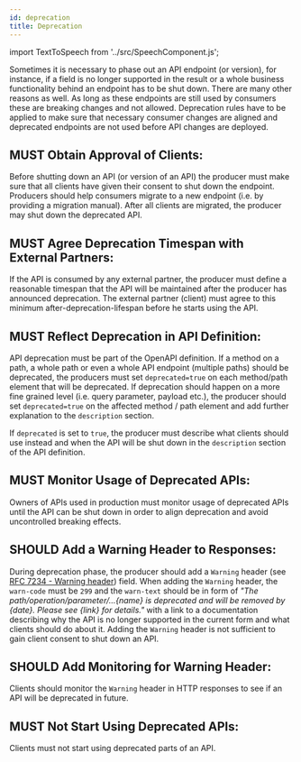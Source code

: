 ```yaml
---
id: deprecation
title: Deprecation
---
```

import TextToSpeech from '../src/SpeechComponent.js';

<TextToSpeech>

Sometimes it is necessary to phase out an API endpoint (or version), for instance, if a field is no longer supported in the result or a whole business functionality behind an endpoint has to be shut down. There are many other reasons as well. As long as these endpoints are still used by consumers these are breaking changes and not allowed. Deprecation rules have to be applied to make sure that necessary consumer changes are aligned and deprecated endpoints are not used before API changes are deployed.

## MUST Obtain Approval of Clients:

Before shutting down an API (or version of an API) the producer must make sure that all clients have given their consent to shut down the endpoint. Producers should help consumers migrate to a new endpoint (i.e. by providing a migration manual). After all clients are migrated, the producer may shut down the deprecated API.
## MUST Agree Deprecation Timespan with External Partners:

If the API is consumed by any external partner, the producer must define a reasonable timespan that the API will be maintained after the producer has announced deprecation. The external partner (client) must agree to this minimum after-deprecation-lifespan before he starts using the API.
## MUST Reflect Deprecation in API Definition:

API deprecation must be part of the OpenAPI definition. If a method on a path, a whole path or even a whole API endpoint (multiple paths) should be deprecated, the producers must set `deprecated=true` on each method/path element that will be deprecated. If deprecation should happen on a more fine grained level (i.e. query parameter, payload etc.), the producer should set `deprecated=true` on the affected method / path element and add further explanation to the `description` section.

If `deprecated` is set to `true`, the producer must describe what clients should use instead and when the API will be shut down in the `description` section of the API definition.
## MUST Monitor Usage of Deprecated APIs:

Owners of APIs used in production must monitor usage of deprecated APIs until the API can be shut down in order to align deprecation and avoid uncontrolled breaking effects.
## SHOULD Add a Warning Header to Responses:

During deprecation phase, the producer should add a `Warning` header (see [RFC 7234 - Warning header](https://tools.ietf.org/html/rfc7234#section-5.5)) field. When adding the `Warning` header, the `warn-code` must be `299` and the `warn-text` should be in form of *"The path/operation/parameter/…​\{name} is deprecated and will be removed by \{date}. Please see \{link} for details."* with a link to a documentation describing why the API is no longer supported in the current form and what clients should do about it. Adding the `Warning` header is not sufficient to gain client consent to shut down an API.
## SHOULD Add Monitoring for Warning Header:

Clients should monitor the `Warning` header in HTTP responses to see if an API will be deprecated in future.
## MUST Not Start Using Deprecated APIs:

Clients must not start using deprecated parts of an API.

</TextToSpeech>